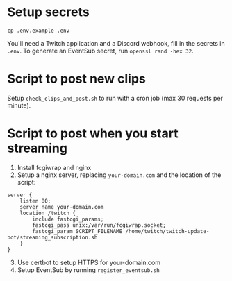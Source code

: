 # Setup secrets
```
cp .env.example .env
```

You'll need a Twitch application and a Discord webhook, fill in the secrets in `.env`. To generate an EventSub secret, run `openssl rand -hex 32`.

# Script to post new clips
Setup `check_clips_and_post.sh` to run with a cron job (max 30 requests per minute).

# Script to post when you start streaming

1. Install fcgiwrap and nginx
2. Setup a nginx server, replacing `your-domain.com` and the location of the script:

```
server {
    listen 80;
    server_name your-domain.com
    location /twitch {
        include fastcgi_params;
        fastcgi_pass unix:/var/run/fcgiwrap.socket;
        fastcgi_param SCRIPT_FILENAME /home/twitch/twitch-update-bot/streaming_subscription.sh
    }
}
```

3. Use certbot to setup HTTPS for your-domain.com
4. Setup EventSub by running `register_eventsub.sh`